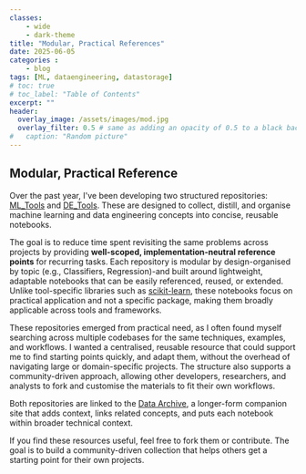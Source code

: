```yaml
---
classes: 
    - wide
    - dark-theme
title: "Modular, Practical References"
date: 2025-06-05
categories :
    - blog
tags: [ML, dataengineering, datastorage]
# toc: true
# toc_label: "Table of Contents"
excerpt: ""
header:
  overlay_image: /assets/images/mod.jpg
  overlay_filter: 0.5 # same as adding an opacity of 0.5 to a black background
#   caption: "Random picture"
---
```


## Modular, Practical Reference

Over the past year, I've been developing two structured repositories: [ML_Tools](https://github.com/rhyslwells/ML_Tools) and [DE_Tools](https://github.com/rhyslwells/DE_Tools). These are designed to collect, distill, and organise machine learning and data engineering concepts into concise, reusable notebooks.

The goal is to reduce time spent revisiting the same problems across projects by providing **well-scoped, implementation-neutral reference points** for recurring tasks. Each repository is modular by design-organised by topic (e.g., Classifiers, Regression)-and built around lightweight, adaptable notebooks that can be easily referenced, reused, or extended. Unlike tool-specific libraries such as [scikit-learn](https://scikit-learn.org/), these notebooks focus on practical application and not a specific package, making them broadly applicable across tools and frameworks.

These repositories emerged from practical need, as I often found myself searching across multiple codebases for the same techniques, examples, and workflows. I wanted a centralised, reusable resource that could support me to find starting points quickly, and adapt them, without the overhead of navigating large or domain-specific projects. The structure also supports a community-driven approach, allowing other developers, researchers, and analysts to fork and customise the materials to fit their own workflows.

Both repositories are linked to the [Data Archive](https://rhyslwells.github.io/Data-Archive/), a longer-form companion site that adds context, links related concepts, and puts each notebook within broader technical context.

If you find these resources useful, feel free to fork them or contribute. The goal is to build a community-driven collection that helps others get a starting point for their own projects.